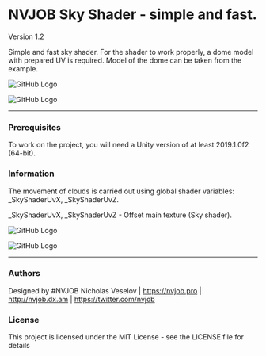 # NVJOB Sky Shader - simple and fast.

Version 1.2

Simple and fast sky shader. For the shader to work properly, a dome model with prepared UV is required. Model of the dome can be taken from the example.

![GitHub Logo](https://lh3.googleusercontent.com/FjFtU3HDS82yE2PJbN4DoyoxiZNew7MGML4JCHngUa8kBkqfRZY06PGlFckNd4ilMNrRAJh6fX9ElMFo9zogk5zmAhmjsrmzZeA_Xrzwaay7Y9v_Qfa6r5MFzUPQkaBx4PHAZ6356l-V4SFTx7gspOpq3TohDEExUsJYIfCcYdY2irxCHagMN9OW4J3Ch45siz3CKFWfDYDVOQoz5WPF9ZZf3CPE1SH7ELd8kOMgTWLBWVkkHyykSvBeKyFO_7rB9mF1jcEAiXosYtMo3hOFYvpMJWN-JFBimg__gSOFoRbbhEf4CGj_YyxjYhWqqMtW0RwM4CzjbZUB9-MX4mx068RtC0b9FfG8k74VH3Er1Y5luZUzn65rnFug3WW2xovIvmpOgn8-Gdk6W22MMwKLozVp5hMMykacq37dhzArNX_5KzQ7fSiyRsI6syrjJAJt2COFEmMoffrBavEZFA08WSKuC23pVtPfctFbUrmjX-1hxOSyJQAhYoiO4GOvfdNVUZr_juVmINJEuK_SnfecRDHvsci6l7ZM3QuwxGagFEHxmuHcfp34JrJ9rcBH3Z61GQJGihoXB_4Noqeie77uFcZpXN-vGFf6RJ4HpDALl2Hf8FGy5NJ1srm-F3BONkw7-NxBw5vk3TwVdLpZK-Ug5TMsm1Qm_28hPl1vqJTgfW9aVSrf16VEJ-diMYK38oAwGpd9mTbxu3eGxk_ZKVwybNga=w1630-h908-no)

![GitHub Logo](https://lh3.googleusercontent.com/mqzBuKqEZFv4ZP_g-rs0LGlRLC_J3ieBPcP1XjFmmhMTWgr-xMl5YQpi97YaNdRkyEZ31ZPMivYgKfQZ_qeodoW_xWwvXRb3AXAaLBqEkpAwyaFN8lGdS5ZQ3IxBBDcruEV56sRP2FtYA860oBzdMsBlWCxR3qlL2-zBL3GGLGrGKWy0qF6pDgk6rdJL-V8sRp_t-y0n1fHV-B0ABUWECcrEHzjq83EMrCi9OGNR3TJf7ihGpz3Mj6IzTnySWo91fwHj4eWCk2vw1UPgjSmKMu5elNDSiDknlfJLx195YI19gZhoymzvBuFW7DLy4EY6-CaRdAeKozQ0V14jChRWrXtswcam2XjW5jE2mCxu5nDYH_v3FuxZGKFYIArVRvw5VeXZHnVdqKcKzIgaiSfiV7f5rn5SKwKPDoPszYgVup-YSjcwK5Wh4xTYQuw6GeQ54Le-WgG1-Wy6XCw_CzUSx4EoTph1C8HUlebDYgmzOjF0OZbmvDQEidZogHglNHvS_Hu7fttonawGPyvNwN_b9GPkjbALSP83mzD_4n20xmBRWldAb0w7GrL-OTMhCXqdF-7_l4D1fgBp6rYI3ITs9v9CjCBUZaZRq4ppJezZiV3hIF5Uzl_2V6S7UdaQk0kve2zXhef9-6PLifgOY7ql-XjU0STG8U1OwRx-EqTd9Gu0hM3wTfrnIsiSu10AU_S5O7siPNcoT5vDEHeyjVhkp5RY=w1630-h908-no)

------------------------------------

### Prerequisites

To work on the project, you will need a Unity version of at least 2019.1.0f2 (64-bit).

### Information

The movement of clouds is carried out using global shader variables: _SkyShaderUvX, _SkyShaderUvZ.

_SkyShaderUvX, _SkyShaderUvZ - Offset main texture (Sky shader).

![GitHub Logo](https://lh3.googleusercontent.com/gUIt5znM_d9WtsvAOoYrmD03WbwcsD-4z1VybD0hgyiJgYy9WVdq8D70A5rXMXc0EjwI6u8NCtUAMxHJHsgevTbEePKPYwaPtE2meKRco5CwPJm8-2UhMRFiGq0XH3VOIORwFrQZRG6HZb2eLN5cIE4vUeqd-m8aTsK5e1R_hLHkIIkPXLgg5FHzZK9WhO8-_qSsBKpDOMP6iMb-8AwbrE07JzOjK8uQ9BDS0J8QYsQy3pma4P67NM7176ujgS2qJ-igPtKAKtuMCFmN8b0gP6ajTjOpxpOKE_9YoS731wM6riarMMcynVXu9y0hNkh58HkUgMK8Rf5_GKen4cALCZcrfRF9rh5KDwBlix8CxiuKXhYBk_Ubmwv6z4Q44X5IweIajZ2zrGBxfVPCGjgvsNM0lSVf9qYIWY6c4wIDXaRcyBbjO03YROWx1FjT1H6Kd720QiYzXpUAbZEGBgKUrRy7ZSjhTpqWdL1uzi1nJ22-SrpVASYZJBjAD2zlNsRzqJdGLvELa7tU3wUhVDwsfXjjLLdYWv5FQPo6-e0Lt7Dy0ofulTglt-_MaqM3OxrJqBgZs4DItBn36194F4Vy3YCzZcKdDKXPq_93gpuVKlNpez79omknzQ5nhkE5u9Rmc85o-qYuTn1LpufBBfNR0rOrNkP767FmQadO0QG_fMyNFYQsr_w--abDflxMXjC5Q603zyT3enwaWmI7nsz4izl5=w401-h372-no)

![GitHub Logo](https://lh3.googleusercontent.com/kOMPRm--t1Nkh9qYb22aMk28Q_xFqP1-7kG7lWCPtisVZJbSaCAUel9mdLqb2i8uecVeZBQX0KjrHTUe0lWcUVZhHb8JQTYaHk1sKzjo9tpA0qhqKSFXyEs9QOECrYIBo6m9oICQkfTrcPiEb3gGVldskaHnl-kVkDn7R4lmJiGB5Z-1aXuPNkuv_5El1WbTGwBOvP6W3Z5Olt1gK96-cF0SJanlLGTWJeaRDBepXUPqgbmu3ZRFnygL_9zV7QN1OWVkC7eQOgRtIvrungrpFM6Anv6DpQqzJFNx6cZG14rBw0_HasRm8r39TBUlJe8fLyQLB60diSOpjhXyqU0AxP5_qA1wgIew8JTmNPSjHU4uDuv00-enRYf9JF6OowOVjsuNQbG4gTMKxWT_ddOl1xbJwvQYchgADpmT6ZG9CvzNB4qpZqHbKMYZ7RWgZ_EN_ZjuDiB8q4SnErB-sitiICxPELZAw5dmSMVY9-p1cMLuYziN7kdWiRNiZU35mljaDhwVQ2djpo728-UOtgLINrNArqWXf6LEz45eu5z5VsIoUbN0Q7wgyH2bDz0HFw6QTwdysAnHRIalIzKGepf4uWhosKYsT8PZ8gzwwdqtZAbkZeCmk_qFIsd9YPR_fECFPoCFKR95U5WbCkiHMUvc2IQGSa0SvsGvXXCdLF5hXDs2PpVNGFC5bj-P8ItaCKdwQbB_BU2kK1YPTYTPh44kFD5F=w399-h195-no)

------------------------------------

### Authors
Designed by #NVJOB Nicholas Veselov | https://nvjob.pro | http://nvjob.dx.am | https://twitter.com/nvjob

### License
This project is licensed under the MIT License - see the LICENSE file for details
